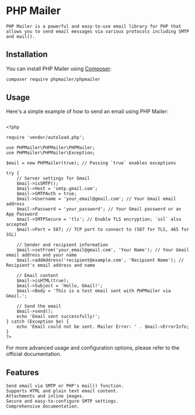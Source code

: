 # PHP Mailer

    PHP Mailer is a powerful and easy-to-use email library for PHP that allows you to send email messages via various protocols including SMTP and mail().

## Installation

You can install PHP Mailer using [Composer](https://getcomposer.org/):

```bash
composer require phpmailer/phpmailer
```

## Usage

Here's a simple example of how to send an email using PHP Mailer:

```

<?php

require 'vendor/autoload.php';

use PHPMailer\PHPMailer\PHPMailer;
use PHPMailer\PHPMailer\Exception;

$mail = new PHPMailer(true); // Passing `true` enables exceptions

try {
    // Server settings for Gmail
    $mail->isSMTP();
    $mail->Host = 'smtp.gmail.com';
    $mail->SMTPAuth = true;
    $mail->Username = 'your_email@gmail.com'; // Your Gmail email address
    $mail->Password = 'your_password'; // Your Gmail password or an App Password
    $mail->SMTPSecure = 'tls'; // Enable TLS encryption; `ssl` also accepted
    $mail->Port = 587; // TCP port to connect to (587 for TLS, 465 for SSL)

    // Sender and recipient information
    $mail->setFrom('your_email@gmail.com', 'Your Name'); // Your Gmail email address and your name
    $mail->addAddress('recipient@example.com', 'Recipient Name'); // Recipient's email address and name

    // Email content
    $mail->isHTML(true);
    $mail->Subject = 'Hello, Gmail!';
    $mail->Body = 'This is a test email sent with PHPMailer via Gmail.';

    // Send the email
    $mail->send();
    echo 'Email sent successfully!';
} catch (Exception $e) {
    echo 'Email could not be sent. Mailer Error: ' . $mail->ErrorInfo;
}
?>
```

For more advanced usage and configuration options, please refer to the official documentation.

## Features

    Send email via SMTP or PHP's mail() function.
    Supports HTML and plain text email content.
    Attachments and inline images.
    Secure and easy-to-configure SMTP settings.
    Comprehensive documentation.
